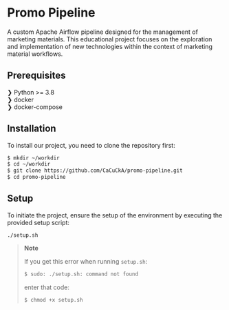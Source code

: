 # Promo Pipeline

A custom Apache Airflow pipeline designed for the management of marketing materials. This educational project focuses on
the exploration and implementation of new technologies within the context of marketing material workflows.

## Prerequisites

❯ Python >= 3.8 \
❯ docker \
❯ docker-compose

## Installation

To install our project, you need to clone the repository first:

```bash
$ mkdir ~/workdir
$ cd ~/workdir
$ git clone https://github.com/CaCuCkA/promo-pipeline.git
$ cd promo-pipeline
```

## Setup

To initiate the project, ensure the setup of the environment by executing the provided setup script:

```shell
./setup.sh
```

> **Note**
>
> If you get this error when running `setup.sh`:
> ```bash
> $ sudo: ./setup.sh: command not found
> ``` 
> enter that code:
> ```bash
> $ chmod +x setup.sh
> ```
